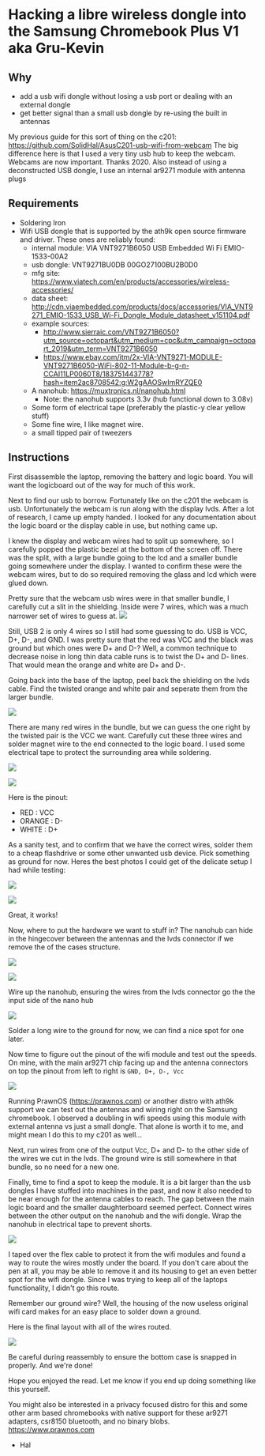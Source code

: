 # Hacking a libre wireless dongle into the Samsung Chromebook Plus V1 aka Gru-Kevin

## Why
- add a usb wifi dongle without losing a usb port or dealing with an external dongle
- get better signal than a small usb dongle by re-using the built in antennas

My previous guide for this sort of thing on the c201: https://github.com/SolidHal/AsusC201-usb-wifi-from-webcam
The big difference here is that I used a very tiny usb hub to keep the webcam. Webcams are now important. Thanks 2020.
Also instead of using a deconstructed USB dongle, I use an internal ar9271 module with antenna plugs

## Requirements 
- Soldering Iron
- Wifi USB dongle that is supported by the ath9k open source firmware and driver. These ones are reliably found:
  - internal module: VIA VNT9271B6050 USB Embedded Wi Fi EMIO-1533-00A2
  - usb dongle: VNT9271BU0DB 00GO27100BU2B0D0
  - mfg site: https://www.viatech.com/en/products/accessories/wireless-accessories/
  - data sheet: http://cdn.viaembedded.com/products/docs/accessories/VIA_VNT9271_EMIO-1533_USB_Wi-Fi_Dongle_Module_datasheet_v151104.pdf
  - example sources:
     - http://www.sierraic.com/VNT9271B6050?utm_source=octopart&utm_medium=cpc&utm_campaign=octopart_2019&utm_term=VNT9271B6050
     - https://www.ebay.com/itm/2x-VIA-VNT9271-MODULE-VNT9271B6050-WiFi-802-11-Module-b-g-n-CCAI11LP0060T8/183751443778?hash=item2ac8708542:g:W2gAAOSwImRYZQE0
  - A nanohub: https://muxtronics.nl/nanohub.html
    - Note: the nanohub supports 3.3v (hub functional down to 3.08v)
  - Some form of electrical tape (preferably the plastic-y clear yellow stuff)
  - Some fine wire, I like magnet wire.
  - a small tipped pair of tweezers
  
## Instructions

First disassemble the laptop, removing the battery and logic board. You will want the logicboard out of the way for much of this work. 

Next to find our usb to borrow. Fortunately like on the c201 the webcam is usb. Unfortunately the webcam is run along with the display lvds. After a lot of research, I came up empty handed. I looked for any documentation about the logic board or the display cable in use, but nothing came up. 

I knew the display and webcam wires had to split up somewhere, so I carefully popped the plastic bezel at the bottom of the screen off. There was the split, with a large bundle going to the lcd and a smaller bundle going somewhere under the display. I wanted to confirm these were the webcam wires, but to do so required removing the glass and lcd which were glued down. 

Pretty sure that the webcam usb wires were in that smaller bundle, I carefully cut a slit in the shielding. Inside were 7 wires, which was a much narrower set of wires to guess at. 
![](images/IMG_20200913_233728.jpg)

Still, USB 2 is only 4 wires so I still had some guessing to do. USB is VCC, D+, D-, and GND. I was pretty sure that the red was VCC and the black was ground but which ones were D+ and D-? Well, a common technique to decrease noise in long thin data cable runs is to twist the D+ and D- lines. That would mean the orange and white are D+ and D-. 

Going back into the base of the laptop, peel back the shielding on the lvds cable. Find the twisted orange and white pair and seperate them from the larger bundle. 


![](images/IMG_20200914_215238.jpg)

There are many red wires in the bundle, but we can guess the one right by the twisted pair is the VCC we want. 
Carefully cut these three wires and solder magnet wire to the end connected to the logic board. I used some electrical tape to protect the surrounding area while soldering. 


![](images/IMG_20200914_215900.jpg)


![](images/IMG_20200914_224644.jpg)

Here is the pinout:
- RED : VCC
- ORANGE : D-
- WHITE : D+


As a sanity test, and to confirm that we have the correct wires, solder them to a cheap flashdrive or some other unwanted usb device. Pick something as ground for now. Heres the best photos I could get of the delicate setup I had while testing: 

![](images/IMG_20200914_225121.jpg)

![](images/IMG_20200914_225115.jpg)

Great, it works! 

Now, where to put the hardware we want to stuff in? The nanohub can hide in the hingecover between the antennas and the lvds connector if we remove the of the cases structure. 


![](images/IMG_20200914_231803.jpg)


![](images/IMG_20200914_231758.jpg)

Wire up the nanohub, ensuring the wires from the lvds connector go the the input side of the nano hub


![](images/IMG_20201009_201414.jpg)

Solder a long wire to the ground for now, we can find a nice spot for one later.

Now time to figure out the pinout of the wifi module and test out the speeds. On mine, with the main ar9271 chip facing up and the antenna connectors on top the pinout from left to right is 
`GND, D+, D-, Vcc`

![](images/IMG_20201009_185826.jpg)

Running PrawnOS (https://prawnos.com) or another distro with ath9k support we can test out the antennas and wiring right on the Samsung chromebook. I observed a doubling in wifi speeds using this module with external antenna vs just a small dongle. That alone is worth it to me, and might mean I do this to my c201 as well... 


Next, run wires from one of the output Vcc, D+ and D- to the other side of the wires we cut in the lvds. The ground wire is still somewhere in that bundle, so no need for a new one.

Finally, time to find a spot to keep the module. It is a bit larger than the usb dongles I have stuffed into machines in the past, and now it also needed to be near enough for the antenna cables to reach. The gap between the main logic board and the smaller daughterboard seemed perfect. Connect wires between the other output on the nanohub and the wifi dongle. Wrap the nanohub in electrical tape to prevent shorts. 


![](images/IMG_20201009_233319.jpg)


I taped over the flex cable to protect it from the wifi modules and found a way to route the wires mostly under the board. If you don't care about the pen at all, you may be able to remove it and its housing to get an even better spot for the wifi dongle. Since I was trying to keep all of the laptops functionality, I didn't go this route.

Remember our ground wire? Well, the housing of the now useless original wifi card makes for an easy place to solder down a ground. 

Here is the final layout with all of the wires routed. 

![](images/IMG_20201118_191212.jpg)

Be careful during reassembly to ensure the bottom case is snapped in properly. 
And we're done! 

Hope you enjoyed the read. Let me know if you end up doing something like this yourself.

You might also be interested in a privacy focused distro for this and some other arm based chromebooks with native support for these ar9271 adapters, csr8150 bluetooth, and no binary blobs. https://www.prawnos.com

- Hal




